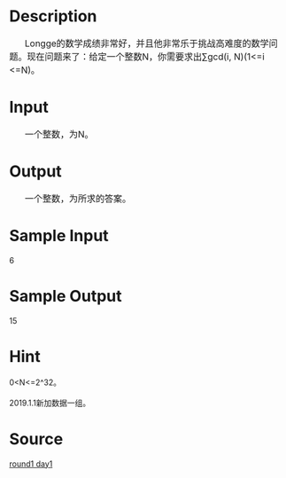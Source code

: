 
# Description

<div class="content"><div style="text-indent: 21pt" align="left"><span style="font-size: medium">Longge的数学成绩非常好，并且他非常乐于挑战高难度的数学问题。现在问题来了：给定一个整数N，你需要求出∑gcd(i, N)(1&lt;=i &lt;=N)。</span></div></div>

# Input

<div class="content"><div style="text-indent: 21pt" align="left"><span style="font-size: medium">一个整数，为N。</span></div></div>

# Output

<div class="content"><div style="text-indent: 21pt" align="left"><span style="font-size: medium">一个整数，为所求的答案。</span></div></div>

# Sample Input

<div class="content"><span class="sampledata">6<br/>
</span></div>

# Sample Output

<div class="content"><span class="sampledata">15<br/>
</span></div>

# Hint

<div class="content"><p></p><p>0&lt;N&lt;=2^32。<br/><br/>
2019.1.1新加数据一组。 </p><p></p></div>

# Source

<div class="content"><p><a href="problemset.php?search=round1 day1">round1 day1</a></p></div>

